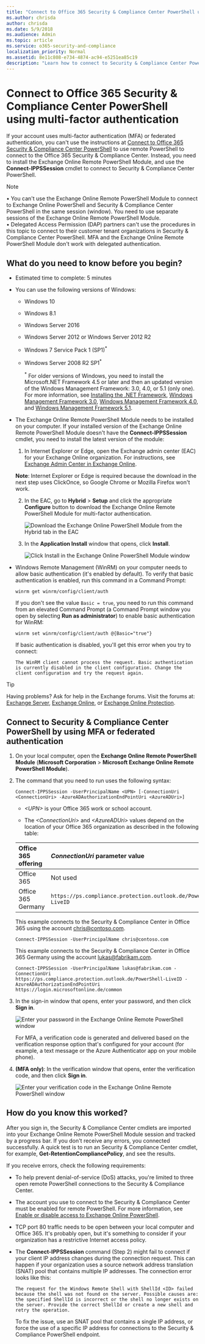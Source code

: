 ```yaml
---
title: "Connect to Office 365 Security & Compliance Center PowerShell using multi-factor authentication"
ms.author: chrisda
author: chrisda
ms.date: 5/9/2018
ms.audience: Admin
ms.topic: article
ms.service: o365-security-and-compliance
localization_priority: Normal
ms.assetid: 8e11c808-e734-4874-ac94-e5251ea85c19
description: "Learn how to connect to Security & Compliance Center PowerShell by using multi-factor authentication (MFA) or federated authentication."
---
```


# Connect to Office 365 Security & Compliance Center PowerShell using multi-factor authentication
If your account uses multi-factor authentication (MFA) or federated authentication, you can't use the instructions at [Connect to Office 365 Security & Compliance Center PowerShell](connect-to-scc-powershell.md) to use remote PowerShell to connect to the Office 365 Security & Compliance Center. Instead, you need to install the Exchange Online Remote PowerShell Module, and use the **Connect-IPPSSession** cmdlet to connect to Security & Compliance Center PowerShell.

> [!NOTE]
> • You can't use the Exchange Online Remote PowerShell Module to connect to Exchange Online PowerShell and Security & Compliance Center PowerShell in the same session (window). You need to use separate sessions of the Exchange Online Remote PowerShell Module. <br/>• Delegated Access Permission (DAP) partners can't use the procedures in this topic to connect to their customer tenant organizations in Security & Compliance Center PowerShell. MFA and the Exchange Online Remote PowerShell Module don't work with delegated authentication.

## What do you need to know before you begin?

- Estimated time to complete: 5 minutes

- You can use the following versions of Windows:

  - Windows 10

  - Windows 8.1

  - Windows Server 2016

  - Windows Server 2012 or Windows Server 2012 R2

  - Windows 7 Service Pack 1 (SP1)<sup>*</sup>

  - Windows Server 2008 R2 SP1<sup>*</sup>

    <sup>*</sup> For older versions of Windows, you need to install the Microsoft.NET Framework 4.5 or later and then an updated version of the Windows Management Framework: 3.0, 4.0, or 5.1 (only one). For more information, see [Installing the .NET Framework](https://go.microsoft.com/fwlink/p/?LinkId=257868), [Windows Management Framework 3.0](https://go.microsoft.com/fwlink/p/?LinkId=272757), [Windows Management Framework 4.0](https://go.microsoft.com/fwlink/p/?LinkId=391344), and [Windows Management Framework 5.1](https://aka.ms/wmf5download). 

- The Exchange Online Remote PowerShell Module needs to be installed on your computer. If your installed version of the Exchange Online Remote PowerShell Module doesn't have the **Connect-IPPSSession** cmdlet, you need to install the latest version of the module:

  1. In Internet Explorer or Edge, open the Exchange admin center (EAC) for your Exchange Online organization. For instructions, see [Exchange Admin Center in Exchange Online](http://technet.microsoft.com/library/ace44f6b-4084-4f9c-89b3-e0317962472b.aspx).

    **Note**: Internet Explorer or Edge is required because the download in the next step uses ClickOnce, so Google Chrome or Mozilla Firefox won't work.  

  2. In the EAC, go to **Hybrid** > **Setup** and click the appropriate **Configure** button to download the Exchange Online Remote PowerShell Module for multi-factor authentication.

     ![Download the Exchange Online PowerShell Module from the Hybrid tab in the EAC](../../media/24645e56-8b11-4c0f-ace4-09bdb2703562.png)

  3. In the **Application Install** window that opens, click **Install**.

     ![Click Install in the Exchange Online PowerShell Module window](../../media/0fd389a1-a32d-4e2f-bf5f-78e9b6407d4c.png)

- Windows Remote Management (WinRM) on your computer needs to allow basic authentication (it's enabled by default). To verify that basic authentication is enabled, run this command in a Command Prompt:

  ```
  winrm get winrm/config/client/auth
  ```

  If you don't see the value `Basic = true`, you need to run this command from an elevated Command Prompt (a Command Prompt window you open by selecting **Run as administrator**) to enable basic authentication for WinRM:

  ```
  winrm set winrm/config/client/auth @{Basic="true"}
  ```

  If basic authentication is disabled, you'll get this error when you try to connect:

  `The WinRM client cannot process the request. Basic authentication is currently disabled in the client configuration. Change the client configuration and try the request again.`

> [!TIP]
> Having problems? Ask for help in the Exchange forums. Visit the forums at: [Exchange Server](https://go.microsoft.com/fwlink/p/?linkId=60612), [Exchange Online](https://go.microsoft.com/fwlink/p/?linkId=267542), or [Exchange Online Protection](https://go.microsoft.com/fwlink/p/?linkId=285351). 

## Connect to Security & Compliance Center PowerShell by using MFA or federated authentication

1. On your local computer, open the **Exchange Online Remote PowerShell Module** (**Microsoft Corporation** > **Microsoft Exchange Online Remote PowerShell Module**).

2. The command that you need to run uses the following syntax:

    ```
    Connect-IPPSSession -UserPrincipalName <UPN> [-ConnectionUri <ConnectionUri> -AzureADAuthorizationEndPointUri <AzureADUri>]
    ```

    - _\<UPN\>_ is your Office 365 work or school account.

    - The _\<ConnectionUri\>_ and _\<AzureADUri\>_ values depend on the location of your Office 365 organization as described in the following table:

    |**Office 365 offering**|**_ConnectionUri_ parameter value**|**_AzureADAuthorizationEndPointUri_ parameter value**|
    |:-----|:-----|:-----|
    |Office 365 |Not used |Not used |
    |Office 365 Germany | `https://ps.compliance.protection.outlook.de/PowerShell-LiveID` | `https://login.microsoftonline.de/common` |
 
    This example connects to the Security & Compliance Center in Office 365 using the account chris@contoso.com.

    ```
    Connect-IPPSSession -UserPrincipalName chris@contoso.com
    ```

    This example connects to the Security & Compliance Center in Office 365 Germany using the account lukas@fabrikam.com.

    ```
    Connect-IPPSSession -UserPrincipalName lukas@fabrikam.com -ConnectionUri https://ps.compliance.protection.outlook.de/PowerShell-LiveID -AzureADAuthorizationEndPointUri https://login.microsoftonline.de/common
    ```

3. In the sign-in window that opens, enter your password, and then click **Sign in**.

    ![Enter your password in the Exchange Online Remote PowerShell window](../../media/b85d80d9-1043-4c7c-8f14-d87d8d56b188.png)

    For MFA, a verification code is generated and delivered based on the verification response option that's configured for your account (for example, a text message or the Azure Authenticator app on your mobile phone).

4. **(MFA only)**: In the verification window that opens, enter the verification code, and then click **Sign in**.

    ![Enter your verification code in the Exchange Online Remote PowerShell window](../../media/d3a405ce-5364-4732-a7bb-2cc9c678da2d.png)

## How do you know this worked?

After you sign in, the Security & Compliance Center cmdlets are imported into your Exchange Online Remote PowerShell Module session and tracked by a progress bar. If you don't receive any errors, you connected successfully. A quick test is to run an Security & Compliance Center cmdlet, for example, **Get-RetentionCompliancePolicy**, and see the results.

If you receive errors, check the following requirements:

- To help prevent denial-of-service (DoS) attacks, you're limited to three open remote PowerShell connections to the Security & Compliance Center.

- The account you use to connect to the Security & Compliance Center must be enabled for remote PowerShell. For more information, see [Enable or disable access to Exchange Online PowerShell](../../exchange-online/disable-access-to-exchange-online-powershell.md).

- TCP port 80 traffic needs to be open between your local computer and Office 365. It's probably open, but it's something to consider if your organization has a restrictive Internet access policy.

- The **Connect-IPPSSession** command (Step 2) might fail to connect if your client IP address changes during the connection request. This can happen if your organization uses a source network address translation (SNAT) pool that contains multiple IP addresses. The connection error looks like this:

  `The request for the Windows Remote Shell with ShellId <ID> failed because the shell was not found on the server. Possible causes are: the specified ShellId is incorrect or the shell no longer exists on the server. Provide the correct ShellId or create a new shell and retry the operation.`

  To fix the issue, use an SNAT pool that contains a single IP address, or force the use of a specific IP address for connections to the Security & Compliance PowerShell endpoint.
